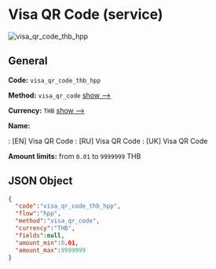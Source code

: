 
# Visa QR Code (service) 
![visa_qr_code_thb_hpp](https://static.openfintech.io/payment_methods/visa_qr_code_thb_hpp/logo.svg?w=400&c=v0.59.26#w200)  

## General 
 
**Code:** `visa_qr_code_thb_hpp` 
 
**Method:** `visa_qr_code` 
 [show -->](/payment-methods/visa_qr_code/) 
 
**Currency:** `THB` [show -->](/currencies/THB/) 
 
**Name:** 
 
:	[EN] Visa QR Code 
:	[RU] Visa QR Code 
:	[UK] Visa QR Code 
 
**Amount limits:** from `0.01` to `9999999` THB 

## JSON Object 

```json
{
  "code":"visa_qr_code_thb_hpp",
  "flow":"hpp",
  "method":"visa_qr_code",
  "currency":"THB",
  "fields":null,
  "amount_min":0.01,
  "amount_max":9999999
}
```  
